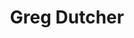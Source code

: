 ---
title       : Greg Dutcher
photo       : "greg.jpg"
occupation  : "Artist, Musician, Technologist"

links:
 - icon     : "fa-facebook"
   url      : ""
 - icon     : "fa-twitter"
   url      : "https://twitter.com/greg_dutcher"
 - icon     : "fa-linkedin"
   url      : "https://www.linkedin.com/in/gregory-dutcher-2393a042"
 - icon     : "fa-instagram"
   url      : ""
 - icon     : "fa-soundcloud"
   url      : ""
 - icon     : "fa-vimeo-square"
   url      : ""
 - icon     : "fa-github"
   url      : "https://github.com/syntactical"
 - icon     : "fa-tumblr"
   url      : "http://acreful.tumblr.com"
 - icon     : "fa-globe"
   url      : "http://syntactical.org"
---